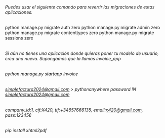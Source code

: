 ###### Puedes usar el siguiente comando para revertir las migraciones de estas aplicaciones:
python manage.py migrate auth zero
python manage.py migrate admin zero
python manage.py migrate contenttypes zero
python manage.py migrate sessions zero
###### 
###### Si aún no tienes una aplicación donde quieras poner tu modelo de usuario, crea una nueva. Supongamos que la llamas invoice_app
###### python manage.py startapp invoice
###### 
###### simplefactura2024@gmail.com > pythonanywhere password IN simplefactura2024@gmail.com
###### 


###### company_id:1, cif:X420, tlf:+34657666135, email:x420@gmail.com, pass:123456
######
###### pip install xhtml2pdf
######
######
######
######
######